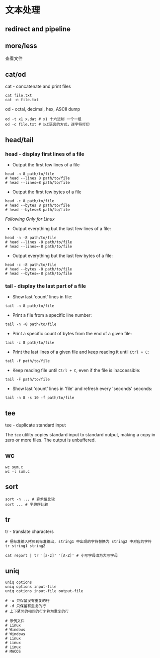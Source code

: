 # 文本处理

## redirect and pipeline

## more/less

查看文件

## cat/od

cat - concatenate and print files

``` shell
cat file.txt
cat -n file.txt
```

od - octal, decimal, hex, ASCII dump

``` shell
od -t x1 x.dat # x1 十六进制 一个一组
od -c file.txt # 以C语言的方式，逐字符打印
```

## head/tail

### head - display first lines of a file

- Output the first few lines of a file

``` shell
head -n 8 path/to/file
# head --lines 8 path/to/file
# head --lines=8 path/to/file
```

- Output the first few bytes of a file

``` shell
head -c 8 path/to/file
# head --bytes 8 path/to/file
# head --bytes=8 path/to/file
```

*Following Only for Linux*

- Output everything but the last few lines of a file:

``` shell
head -n -8 path/to/file
# head --lines -8 path/to/file
# head --lines=-8 path/to/file
```

- Output everything but the last few bytes of a file:

``` shell
head -c -8 path/to/file
# head --bytes -8 path/to/file
# head --bytes=-8 path/to/file
```

### tail - display the last part of a file

- Show last 'count' lines in file:

``` shell
tail -n 8 path/to/file
```

- Print a file from a specific line number:

``` shell
tail -n +8 path/to/file
```

- Print a specific count of bytes from the end of a given file:

``` shell
tail -c 8 path/to/file
```

- Print the last lines of a given file and keep reading it until `Ctrl + C`:

``` shell
tail -f path/to/file
```

- Keep reading file until `Ctrl + C`, even if the file is inaccessible:

``` shell
tail -F path/to/file
```

- Show last 'count' lines in 'file' and refresh every 'seconds' seconds:

``` shell
tail -n 8 -s 10 -f path/to/file
```

## tee

tee - duplicate standard input

The `tee` utility copies standard input to standard output, making a copy in zero or more files. The output is unbuffered.

## wc

``` shell
wc sum.c
wc -l sum.c
```

## sort

``` shell
sort -n ... # 算术值比较
sort ... # 字典序比较
```

## tr

tr - translate characters

``` shell
# 把标准输入拷贝到标准输出, string1 中出现的字符替换为 string2 中对应的字符
tr string1 string2

cat report | tr '[a-z]' '[A-Z]' # 小写字母改为大写字母
```

## uniq

``` shell
uniq options
uniq options input-file
uniq options input-file output-file

# -u 只保留没有重复的行
# -d 只保留有重复的行
# 上下紧邻的相同的行才称为重复的行

# 示例文件
# Linux
# Windows
# Windows
# Linux
# Linux
# Linux
# MACOS
```